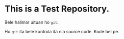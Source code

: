 # This is a Test Repository. 
Bele halimar uituan ho `git`.

Ho `git` ita bele kontrola ita nia source code.
Kode bel pe.
